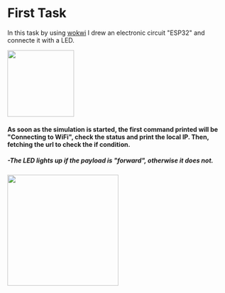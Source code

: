 # First Task

In this task by using [wokwi](https://wokwi.com/) I drew an electronic circuit \"ESP32\" and connecte it with a LED.

<img src="https://github.com/Dalal688/IOT/assets/137711691/216411a2-5cb4-4471-8234-c202b98f626d" width="150" >

#### As soon as the simulation is started, the first command printed will be "Connecting to WiFi", check the status and print the local IP. Then, fetching the url to check the if condition.
##### -The LED lights up if the payload is "forward", otherwise it does not.

<img src="https://github.com/Dalal688/IOT/assets/137711691/637dff81-120f-4660-ac29-5e2b55299866" width="250" >
